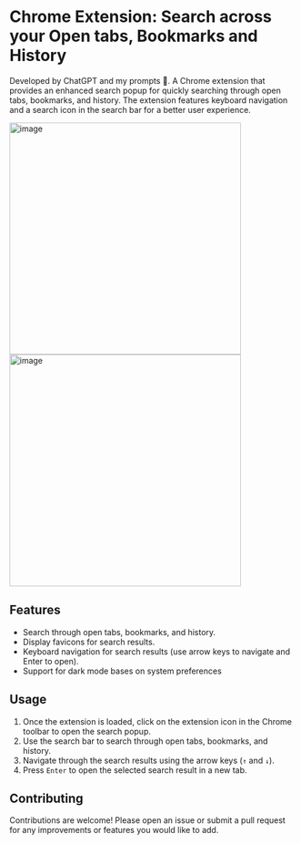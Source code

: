 # Chrome Extension: Search across your Open tabs, Bookmarks and History
Developed by ChatGPT and my prompts 🙂. 
A Chrome extension that provides an enhanced search popup for quickly searching through open tabs, bookmarks, and history. The extension features keyboard navigation and a search icon in the search bar for a better user experience.


<img width="407" alt="image" src="https://github.com/user-attachments/assets/630fc82e-11be-470f-9569-12f29512f658">

<img width="407" alt="image" src="https://github.com/user-attachments/assets/68cc12b3-d2a1-4aaa-8100-453dc25cf73f">


## Features

- Search through open tabs, bookmarks, and history.
- Display favicons for search results.
- Keyboard navigation for search results (use arrow keys to navigate and Enter to open).
- Support for dark mode bases on system preferences


## Usage

1. Once the extension is loaded, click on the extension icon in the Chrome toolbar to open the search popup.
2. Use the search bar to search through open tabs, bookmarks, and history.
3. Navigate through the search results using the arrow keys (`↑` and `↓`).
4. Press `Enter` to open the selected search result in a new tab.



## Contributing

Contributions are welcome! Please open an issue or submit a pull request for any improvements or features you would like to add.

